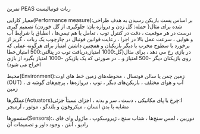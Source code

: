 تمرین PEAS ربات فوتبالیست 

معیار کارایی(Performance measure):بر اساس پست بازیکن رسیدن به هدف طراحی شده برای مثال{ حمله: گل زدن و دروازه بان: جلوگیری از گل خوردن} تصمیم گیری درست در هر موقعیت ، دقت در کنترل توپ ، تعامل با هم تیمی‌ها ، انطباق با شرایط آب و هوایی ، سرعت عمل بالا در اجرا ، رعایت قوانین فوتبال در چارچوب یک ربات ، گریز از برخورد با سطوح مخرب یا دیگر بازیکنان و همچنین داشتن امتیاز برای هرگونه عملی که در بازی رخ می دهد ، برای مثال{گل:1000 امتیاز,دریافت توپ در پنالتی:500 امتیاز,خطا روی بازیکنان دیگر -500 امتیاز و… در صورتی که یک بازیکن -1000 امتیاز بگیرد از بازی اخراج می شود}

محیط(Environment):زمین چمن یا سالن فوتسال ، محوطه‌های زمین خط‌ های اوت (OUT) ، آب و هوای مختلف ، بازیکن‌های دیگر ، توپ ، دروازه‌ها ، پرچم‌های گوشه ی زمین

عملگرها(Actuators)ا:چرخ یا پای مکانیکی ، دست ، سر و بدنه ، اجزای نسبتاً جزئی مشابه با بدن انسان ، میکروفون و بلندگو ، موتور ، آرمیچر 

سنسورها(Sensors):دوربین ، لمس سنج‌ها ، شتاب سنج ، ژیروسکوپ ، ماژول وای فای ، رادیو ، آنتن ، وجود داور و تصمیمات آن
